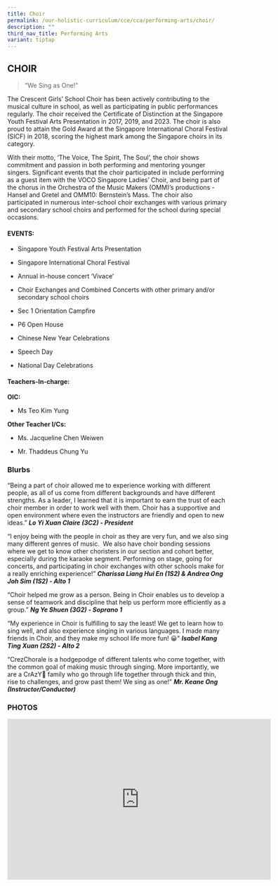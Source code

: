 ```yaml
---
title: Choir
permalink: /our-holistic-curriculum/cce/cca/performing-arts/choir/
description: ""
third_nav_title: Performing Arts
variant: tiptap
---
```

<h2><strong>CHOIR</strong></h2>
<blockquote>
<p>“We Sing as One!”</p>
</blockquote>
<p>The Crescent Girls’ School Choir has been actively contributing to the
musical culture in school, as well as participating in public performances
regularly. The choir received the Certificate of Distinction at the Singapore
Youth Festival Arts Presentation in 2017, 2019, and 2023. The choir is
also proud to attain the Gold Award at the Singapore International Choral
Festival (SICF) in 2018, scoring the highest mark among the Singapore choirs
in its category.&nbsp;</p>
<p>With their motto, ‘The Voice, The Spirit, The Soul’, the choir shows commitment
and passion in both performing and mentoring younger singers. Significant
events that the choir participated in include performing as a guest item
with the VOCO Singapore Ladies’ Choir, and being part of the chorus in
the Orchestra of the Music Makers (OMM)’s productions - Hansel and Gretel
and OMM10: Bernstein’s Mass. The choir also participated in numerous inter-school
choir exchanges with various primary and secondary school choirs and performed
for the school during special occasions.</p>
<h4><strong>EVENTS:</strong></h4>
<ul data-tight="true" class="tight">
<li>
<p>Singapore Youth Festival Arts Presentation</p>
</li>
<li>
<p>Singapore International Choral Festival</p>
</li>
<li>
<p>Annual in-house concert ‘Vivace’</p>
</li>
<li>
<p>Choir Exchanges and Combined Concerts with other primary and/or secondary
school choirs</p>
</li>
<li>
<p>Sec 1 Orientation Campfire</p>
</li>
<li>
<p>P6 Open House</p>
</li>
<li>
<p>Chinese New Year Celebrations</p>
</li>
<li>
<p>Speech Day</p>
</li>
<li>
<p>National Day Celebrations</p>
</li>
</ul>
<h4><strong>Teachers-In-charge:</strong></h4>
<p><strong>OIC:</strong>
</p>
<ul data-tight="true" class="tight">
<li>
<p>Ms Teo Kim Yung</p>
</li>
</ul>
<p><strong>Other Teacher I/Cs:</strong>
</p>
<ul data-tight="true" class="tight">
<li>
<p>Ms. Jacqueline Chen Weiwen</p>
</li>
<li>
<p>Mr. Thaddeus Chung Yu</p>
</li>
</ul>
<h3><strong>Blurbs</strong></h3>
<p>“Being a part of choir allowed me to experience working with different
people, as all of us come from different backgrounds and have different
strengths. As a leader, I learned that it is important to earn the trust
of each choir member in order to work well with them. Choir has a supportive
and open environment where even the instructors are friendly and open to
new ideas.” <strong><em>Lo Yi Xuan Claire (3C2) - President</em></strong>
</p>
<p>“I enjoy being with the people in choir as they are very fun, and we also
sing many different genres of music.&nbsp; We also have choir bonding sessions
where we get to know other choristers in our section and cohort better,
especially during the karaoke segment. Performing on stage, going for concerts,
and participating in choir exchanges with other schools make for a really
enriching experience!” <strong><em>Charissa Liang Hui En (1S2) &amp; Andrea Ong Joh Sim (1S2) - Alto 1</em></strong>
</p>
<p>“Choir helped me grow as a person. Being in Choir enables us to develop
a sense of teamwork and discipline that help us perform more efficiently
as a group.” <strong><em>Ng Ye Shuen (3G2) - Soprano 1</em></strong>
</p>
<p>“My experience in Choir is fulfilling to say the least! We get to learn
how to sing well, and also experience singing in various languages. I made
many friends in Choir, and they make my school life more fun! 😀" <strong><em>Isabel Kang Ting Xuan (2S2) - Alto 2</em></strong>
</p>
<p>“CrezChorale is a hodgepodge of different talents who come together, with
the common goal of making music through singing. More importantly, we are
a CrAzY🤪 family who go through life together through thick and thin, rise
to challenges, and grow past them! We sing as one!” <strong><em>Mr. Keane Ong (Instructor/Conductor)</em></strong>
</p>
<h3><strong>PHOTOS</strong></h3>
<div class="iframe-wrapper">
<iframe height="366" width="600" allowfullscreen="true" frameborder="0" src="https://docs.google.com/presentation/d/e/2PACX-1vT2MScFYSHBMzc9RrZo83iDoIQC8vmPfdcpw4NZcvcjtFZqt2gWYsZdO_-PSSr5XEw1biILVyLw4_c7/embed?start=true&amp;loop=true&amp;delayms=3000"></iframe>
</div>
<p></p>